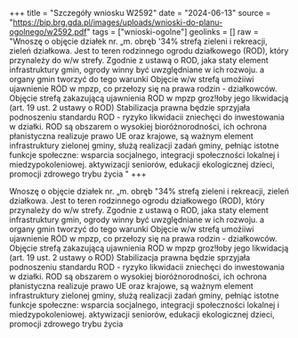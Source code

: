 +++
title = "Szczegóły wniosku W2592"
date = "2024-06-13"
source = "https://bip.brg.gda.pl/images/uploads/wnioski-do-planu-ogolnego/w2592.pdf"
tags = ["wnioski-ogolne"]
geolinks = []
raw = "Wnoszę o objęcie działek nr. „m. obręb '34% strefą zieleni i rekreacji, zieleń działkowa. Jest to teren rodzinnego ogrodu działkowego (ROD), który przynależy do w/w strefy. Zgodnie z ustawą o ROD, jaka staty element infrastruktury gmin, ogrody winny być uwzględniane w ich rozwoju. a organy gmin tworzyć do tego warunki Objęcie w/w strefą umożiiwi ujawnienie RÓD w mpzp, co przełozy się na prawa rodzin - działkowców. Objęcie strefą zakazującą ujawnienia ROD w mpzp groz!łoby jego likwidacją (art. 19 ust. 2 ustawy  o ROD) Stabilizacja prawna będzie sprzyjała podnoszeniu standardu ROD - ryzyko likwidacii zniechęci do  inwestowania w działki. ROD są obszarem o wysokiej bioróżnorodności, ich ochrona płanistyczna realizuje  prawo UE oraz krajowe, są ważnym element infrastruktury zielonej gminy, służą realizacji zadań gminy, pełniąc istotne funkcje społeczne: wsparcia socjalnego, integracji społeczności lokalnej i miedzypokoleniowej.  aktywizacji seniorów, edukacji ekologicznej dzieci, promocji zdrowego trybu życia "
+++

Wnoszę o objęcie działek nr. „m. obręb "34% strefą zieleni i rekreacji, zieleń działkowa. Jest
to teren rodzinnego ogrodu działkowego (ROD), który przynależy do w/w strefy. Zgodnie z ustawą o ROD, jaka
staty element infrastruktury gmin, ogrody winny być uwzględniane w ich rozwoju. a organy gmin tworzyć do tego
warunki Objęcie w/w strefą umożiiwi ujawnienie RÓD w mpzp, co przełozy się na prawa rodzin -
działkowców. Objęcie strefą zakazującą ujawnienia ROD w mpzp groz!łoby jego likwidacją (art. 19 ust. 2 ustawy 
o ROD) Stabilizacja prawna będzie sprzyjała podnoszeniu standardu ROD - ryzyko likwidacii zniechęci do 
inwestowania w działki. ROD są obszarem o wysokiej bioróżnorodności, ich ochrona płanistyczna realizuje 
prawo UE oraz krajowe, są ważnym element infrastruktury zielonej gminy, służą realizacji zadań gminy, pełniąc
istotne funkcje społeczne: wsparcia socjalnego, integracji społeczności lokalnej i miedzypokoleniowej. 
aktywizacji seniorów, edukacji ekologicznej dzieci, promocji zdrowego trybu życia



